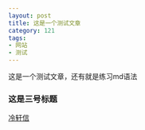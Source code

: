 ```yaml
---
layout: post
title: 这是一个测试文章
category: 121
tags:
- 网站
- 测试
---
```


这是一个测试文章，还有就是练习md语法
### 这是三号标题

[冷轩信](http://lengxx.com) 


